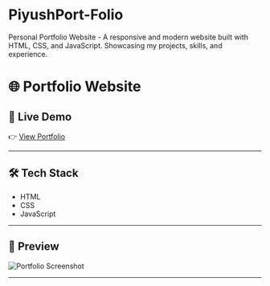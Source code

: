 # PiyushPort-Folio
Personal Portfolio Website - A responsive and modern website built with HTML, CSS, and JavaScript. Showcasing my projects, skills, and experience.

# 🌐 Portfolio Website
## 🚀 Live Demo
👉 [View Portfolio](https://piyushport-folio.netlify.app/)

---

## 🛠️ Tech Stack
- HTML  
- CSS  
- JavaScript  

---

## 📸 Preview
![Portfolio Screenshot](preview.png.png)

---

